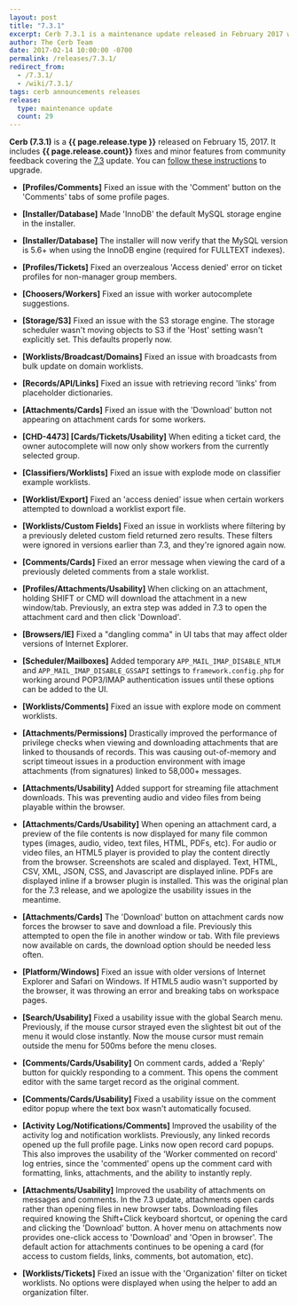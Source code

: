 ```yaml
---
layout: post
title: "7.3.1"
excerpt: Cerb 7.3.1 is a maintenance update released in February 2017 with over 29 fixes and minor features from community feedback.
author: The Cerb Team
date: 2017-02-14 10:00:00 -0700
permalink: /releases/7.3.1/
redirect_from:
  - /7.3.1/
  - /wiki/7.3.1/
tags: cerb announcements releases
release:
  type: maintenance update
  count: 29
---
```


**Cerb (7.3.1)** is a **{{ page.release.type }}** released on February 15, 2017. It includes **{{ page.release.count}}** fixes and minor features from community feedback covering the [7.3](/releases/7.3/) update.  You can [follow these instructions](/docs/upgrading/) to upgrade.

* **[Profiles/Comments]** Fixed an issue with the 'Comment' button on the 'Comments' tabs of some profile pages.

* **[Installer/Database]** Made 'InnoDB' the default MySQL storage engine in the installer.

* **[Installer/Database]** The installer will now verify that the MySQL version is 5.6+ when using the InnoDB engine (required for FULLTEXT indexes).

* **[Profiles/Tickets]** Fixed an overzealous 'Access denied' error on ticket profiles for non-manager group members.

* **[Choosers/Workers]** Fixed an issue with worker autocomplete suggestions.

* **[Storage/S3]** Fixed an issue with the S3 storage engine. The storage scheduler wasn't moving objects to S3 if the 'Host' setting wasn't explicitly set. This defaults properly now.

* **[Worklists/Broadcast/Domains]** Fixed an issue with broadcasts from bulk update on domain worklists.

* **[Records/API/Links]** Fixed an issue with retrieving record 'links' from placeholder dictionaries.

* **[Attachments/Cards]** Fixed an issue with the 'Download' button not appearing on attachment cards for some workers.

* **[CHD-4473] [Cards/Tickets/Usability]** When editing a ticket card, the owner autocomplete will now only show workers from the currently selected group.

* **[Classifiers/Worklists]** Fixed an issue with explode mode on classifier example worklists.

* **[Worklist/Export]** Fixed an 'access denied' issue when certain workers attempted to download a worklist export file.

* **[Worklists/Custom Fields]** Fixed an issue in worklists where filtering by a previously deleted custom field returned zero results. These filters were ignored in versions earlier than 7.3, and they're ignored again now.

* **[Comments/Cards]** Fixed an error message when viewing the card of a previously deleted comments from a stale worklist.

* **[Profiles/Attachments/Usability]** When clicking on an attachment, holding SHIFT or CMD will download the attachment in a new window/tab. Previously, an extra step was added in 7.3 to open the attachment card and then click 'Download'.

* **[Browsers/IE]** Fixed a "dangling comma" in UI tabs that may affect older versions of Internet Explorer.

* **[Scheduler/Mailboxes]** Added temporary `APP_MAIL_IMAP_DISABLE_NTLM` and `APP_MAIL_IMAP_DISABLE_GSSAPI` settings to `framework.config.php` for working around POP3/IMAP authentication issues until these options can be added to the UI.

* **[Worklists/Comments]** Fixed an issue with explore mode on comment worklists.

* **[Attachments/Permissions]** Drastically improved the performance of privilege checks when viewing and downloading attachments that are linked to thousands of records. This was causing out-of-memory and script timeout issues in a production environment with image attachments (from signatures) linked to 58,000+ messages.

* **[Attachments/Usability]** Added support for streaming file attachment downloads. This was preventing audio and video files from being playable within the browser.

* **[Attachments/Cards/Usability]** When opening an attachment card, a preview of the file contents is now displayed for many file common types (images, audio, video, text files, HTML, PDFs, etc). For audio or video files, an HTML5 player is provided to play the content directly from the browser. Screenshots are scaled and displayed. Text, HTML, CSV, XML, JSON, CSS, and Javascript are displayed inline.  PDFs are displayed inline if a browser plugin is installed. This was the original plan for the 7.3 release, and we apologize the usability issues in the meantime.

* **[Attachments/Cards]** The 'Download' button on attachment cards now forces the browser to save and download a file. Previously this attempted to open the file in another window or tab.  With file previews now available on cards, the download option should be needed less often.

* **[Platform/Windows]** Fixed an issue with older versions of Internet Explorer and Safari on Windows. If HTML5 audio wasn't supported by the browser, it was throwing an error and breaking tabs on workspace pages.

* **[Search/Usability]** Fixed a usability issue with the global Search menu. Previously, if the mouse cursor strayed even the slightest bit out of the menu it would close instantly. Now the mouse cursor must remain outside the menu for 500ms before the menu closes.

* **[Comments/Cards/Usability]** On comment cards, added a 'Reply' button for quickly responding to a comment. This opens the comment editor with the same target record as the original comment.

* **[Comments/Cards/Usability]** Fixed a usability issue on the comment editor popup where the text box wasn't automatically focused.

* **[Activity Log/Notifications/Comments]** Improved the usability of the activity log and notification worklists.  Previously, any linked records opened up the full profile page. Links now open record card popups. This also improves the usability of the 'Worker commented on record' log entries, since the 'commented' opens up the comment card with formatting, links, attachments, and the ability to instantly reply.

* **[Attachments/Usability]** Improved the usability of attachments on messages and comments. In the 7.3 update, attachments open cards rather than opening files in new browser tabs. Downloading files required knowing the Shift+Click keyboard shortcut, or opening the card and clicking the 'Download' button.  A hover menu on attachments now provides one-click access to 'Download' and 'Open in browser'. The default action for attachments continues to be opening a card (for access to custom fields, links, comments, bot automation, etc).

* **[Worklists/Tickets]** Fixed an issue with the 'Organization' filter on ticket worklists. No options were displayed when using the helper to add an organization filter.

